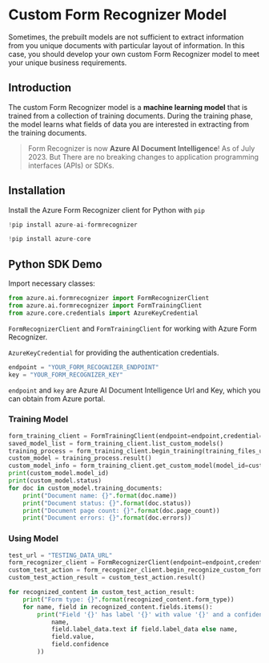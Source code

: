 # Custom Form Recognizer Model 

Sometimes, the prebuilt models are not sufficient to extract information from you unique documents with particular layout of information. In this case, you should develop your own custom Form Recognizer model to meet your unique business requirements.

## Introduction
The custom Form Recognizer model is a **machine learning model** that is trained from a collection of training documents. During the training phase, the model learns what fields of data you are interested in extracting from the training documents.

> Form Recognizer is now **Azure AI Document Intelligence**! As of July 2023. But There are no breaking changes to application programming interfaces (APIs) or SDKs.

## Installation
Install the Azure Form Recognizer client for Python with `pip`


```python
!pip install azure-ai-formrecognizer
```


```python
!pip install azure-core
```

## Python SDK Demo
Import necessary classes:

```python
from azure.ai.formrecognizer import FormRecognizerClient
from azure.ai.formrecognizer import FormTrainingClient
from azure.core.credentials import AzureKeyCredential
```

`FormRecognizerClient` and `FormTrainingClient` for working with Azure Form Recognizer.

`AzureKeyCredential` for providing the authentication credentials.

```python
endpoint = "YOUR_FORM_RECOGNIZER_ENDPOINT"
key = "YOUR_FORM_RECOGNIZER_KEY"
```

`endpoint` and `key` are  Azure AI Document Intelligence Url and Key, which you can obtain from Azure portal.

### Training Model
```python
form_training_client = FormTrainingClient(endpoint=endpoint,credential=AzureKeyCredential(key=key))
saved_model_list = form_training_client.list_custom_models()
training_process = form_training_client.begin_training(training_files_url=training_data_url,use_training_labels=False)
custom_model = training_process.result()
custom_model_info = form_training_client.get_custom_model(model_id=custom_model.model_id)
print(custom_model.model_id)
print(custom_model.status)
for doc in custom_model.training_documents:
    print("Document name: {}".format(doc.name))
    print("Document status: {}".format(doc.status))
    print("Document page count: {}".format(doc.page_count))
    print("Document errors: {}".format(doc.errors))
```

### Using Model
```python
test_url = "TESTING_DATA_URL"
form_recognizer_client = FormRecognizerClient(endpoint=endpoint,credential=AzureKeyCredential(key=key))
custom_test_action = form_recognizer_client.begin_recognize_custom_forms_from_url(model_id=custom_model_info.model_id, form_url=test_url)
custom_test_action_result = custom_test_action.result()

for recognized_content in custom_test_action_result:
    print("Form type: {}".format(recognized_content.form_type))
    for name, field in recognized_content.fields.items():
        print("Field '{}' has label '{}' with value '{}' and a confidence score of {}".format(
            name,
            field.label_data.text if field.label_data else name,
            field.value,
            field.confidence
        ))

```
